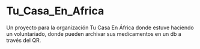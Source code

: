 # Tu_Casa_En_Africa
Un proyecto para la organización Tu Casa En África donde estuve haciendo un voluntariado, donde pueden archivar sus medicamentos en un db a través del QR.
